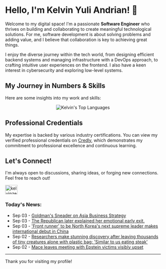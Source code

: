# Hello, I'm Kelvin Yuli Andrian! 👋

Welcome to my digital space! I'm a passionate **Software Engineer** who thrives on building and collaborating to create meaningful technological solutions. For me, software development is about solving problems and adding value, and I believe that collaboration is key to achieving great things.

I enjoy the diverse journey within the tech world, from designing efficient backend systems and managing infrastructure with a DevOps approach, to crafting intuitive user experiences on the frontend. I also have a keen interest in cybersecurity and exploring low-level systems.

## My Journey in Numbers & Skills

Here are some insights into my work and skills:

<p align="center">
  <img src="https://github-readme-stats.vercel.app/api/top-langs/?username=kelvinzer0&layout=compact&theme=radical" alt="Kelvin's Top Languages" />
</p>

## Professional Credentials

My expertise is backed by various industry certifications. You can view my verified professional credentials on [Credly](https://www.credly.com/users/kelvin-yuli-andrian/badges), which demonstrates my commitment to professional excellence and continuous learning.

## Let's Connect!

I'm always open to discussions, sharing ideas, or forging new connections. Feel free to reach out!

<p align="left">
    <a href="https://linkedin.com/in/kelvinzero" target="blank"><img align="center" src="https://cdn.jsdelivr.net/npm/simple-icons@3.0.1/icons/linkedin.svg" alt="kelvinzero" height="30" width="40" /></a>
</p>

### Today's News:

<!-- feed start -->
- Sep 03 - [Goldman's Sneader on Asia Business Strategy](https://finance.yahoo.com/video/goldmans-sneader-asia-business-strategy-034224625.html)
- Sep 03 - [The Republican later explained her emotional early exit.](https://www.yahoo.com/news/videos/republican-later-explained-her-emotional-014324101.html)
- Sep 03 - ['Front runner' to be North Korea's next supreme leader makes international debut in China](https://www.yahoo.com/news/articles/front-runner-north-koreas-next-014235032.html)
- Sep 02 - [Researchers make stunning discovery after leaving thousands of tiny creatures alone with plastic bag: 'Similar to us eating steak'](https://www.yahoo.com/news/articles/researchers-stunning-discovery-leaving-thousands-235500864.html)
- Sep 02 - [Mace leaves meeting with Epstein victims visibly upset](https://www.yahoo.com/news/articles/mace-leaves-meeting-epstein-victims-221623635.html)
<!-- feed end -->

---

Thank you for visiting my profile!
